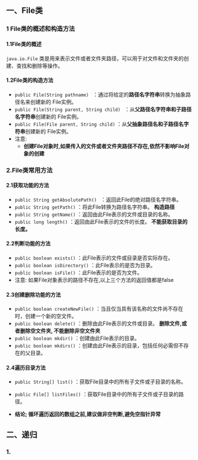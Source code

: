 ## 一、File类

### 1 File类的概述和构造方法

#### 1.1File类的概述

`java.io.File` 类是用来表示文件或者文件夹路径，可以用于对文件和文件夹的创建、查找和删除等操作。

#### 1.2File类的构造方法

- `public File(String pathname) ` ：通过将给定的**路径名字符串**转换为抽象路径名来创建新的 File实例。  
- `public File(String parent, String child) ` ：从**父路径名字符串和子路径名字符串**创建新的 File实例。
- `public File(File parent, String child)` ：从**父抽象路径名和子路径名字符串**创建新的 File实例。  
- 注意: 
  - **创建File对象时,如果传入的文件或者文件夹路径不存在,依然不影响File对象的创建**

### 2.File类常用方法

#### 2.1获取功能的方法

- `public String getAbsolutePath() ` ：返回此File的绝对路径名字符串。
- ` public String getPath() ` ：将此File转换为路径名字符串。 **构造路径**
- `public String getName()`  ：返回由此File表示的文件或目录的名称。  
- `public long length()`  ：返回由此File表示的文件的长度。 **不能获取目录的长度。**

#### 2.2判断功能的方法

- `public boolean exists()` ：此File表示的文件或目录是否实际存在。
- `public boolean isDirectory()` ：此File表示的是否为目录。
- `public boolean isFile()` ：此File表示的是否为文件。
- 注意: 如果File对象表示的路径不存在,以上三个方法的返回值都是false

#### 2.3创建删除功能的方法

- `public boolean createNewFile()` ：当且仅当具有该名称的文件尚不存在时，创建一个新的空文件。 
- `public boolean delete()` ：删除由此File表示的文件或目录。  **删除文件,或者删除空文件夹, 不能删除非空文件夹**
- `public boolean mkdir()` ：创建由此File表示的目录。
- `public boolean mkdirs()` ：创建由此File表示的目录，包括任何必需但不存在的父目录。

#### 2.4遍历目录方法

- `public String[] list()` ：获取File目录中的所有子文件或子目录的名称。

- `public File[] listFiles()` ：获取File目录中的所有子文件或子目录的路径。
- **结论; 循环遍历返回的数组之前,建议做非空判断,避免空指针异常**



## 二、递归

### 1.